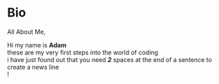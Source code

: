 # Bio
All About Me,

Hi my name is **Adam**  
these are my very first steps into the world of coding  
i have just found out that you need ***2*** spaces at the end of a sentence to create a news line  
! 
